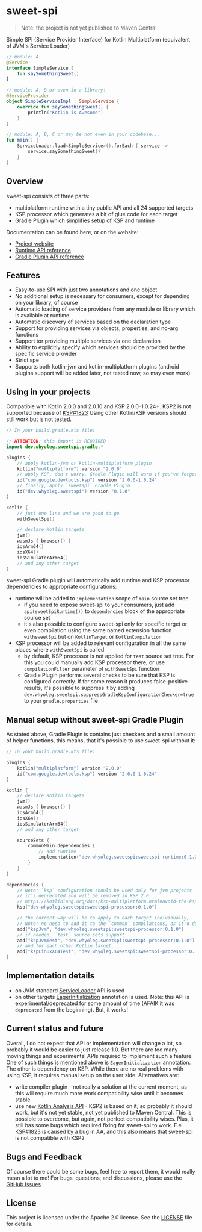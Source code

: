 # sweet-spi

> Note: the project is not yet published to Maven Central

Simple SPI (Service Provider Interface) for Kotlin Multiplatform (equivalent of JVM's Service Loader)

```kotlin
// module: A
@Service
interface SimpleService {
    fun saySomethingSweet()
}

// module: A, B or even in a library!
@ServiceProvider
object SimpleServiceImpl : SimpleService {
    override fun saySomethingSweet() {
        println("Kotlin is Awesome")
    }
}

// module: A, B, C or may be not even in your codebase...
fun main() {
    ServiceLoader.load<SimpleService>().forEach { service ->
        service.saySomethingSweet()
    }
}
```

## Overview

sweet-spi consists of three parts:

* multiplatform runtime with a tiny public API and all 24 supported targets
* KSP processor which generates a bit of glue code for each target
* Gradle Plugin which simplifies setup of KSP and runtime

Documentation can be found here, or on the website:

* [Project website](https://whyoleg.github.io/sweet-spi/)
* [Runtime API reference](https://whyoleg.github.io/sweet-spi/runtime-api/)
* [Gradle Plugin API reference](https://whyoleg.github.io/sweet-spi/gradle-plugin-api/)

## Features

- Easy-to-use SPI with just two annotations and one object
- No additional setup is necessary for consumers, except for depending on your library, of course
- Automatic loading of service providers from any module or library which is available at runtime
- Automatic discovery of services based on the declaration type
- Support for providing services via objects, properties, and no-arg functions
- Support tor providing multiple services via one declaration
- Ability to explicitly specify which services should be provided by the specific service provider
- Strict spe
- Supports both kotlin-jvm and kotlin-multiplatform plugins (android plugins support will be added later, not tested now, so may even work)

## Using in your projects

Compatible with Kotlin 2.0.0 and 2.0.10 and KSP 2.0.0-1.0.24+.
KSP2 is not supported because of [KSP#1823](https://github.com/google/ksp/issues/1823)
Using other Kotlin/KSP versions should still work but is not tested.

```kotlin
// In your build.gradle.kts file:

// ATTENTION: this import is REQUIRED
import dev.whyoleg.sweetspi.gradle.*

plugins {
    // apply kotlin-jvm or kotlin-multiplatform plugin 
    kotlin("multiplatform") version "2.0.0"
    // apply KSP, don't worry, Gradle Plugin will warn if you've forgotten 
    id("com.google.devtools.ksp") version "2.0.0-1.0.24"
    // finally, apply `sweetspi` Gradle Plugin 
    id("dev.whyoleg.sweetspi") version "0.1.0"
}

kotlin {
    // just one line and we are good to go
    withSweetSpi()

    // declare Kotlin targets
    jvm()
    wasmJs { browser() }
    iosArm64()
    iosX64()
    iosSimulatorArm64()
    // and any other target
}
```

sweet-spi Gradle plugin will automatically add runtime and KSP processor dependencies to appropriate configurations:

* runtime will be added to `implementation` scope of `main` source set tree
    * if you need to expose sweet-spi to your consumers, just add `api(sweetSpiRuntime())` to `dependencies` block of the appropriate source
      set
    * it's also possible to configure sweet-spi only for specific target or even compilation using the same named extension function
      `withsweetSpi` but on `KotlinTarget` or `KotlinCompilation`
* KSP processor will be added to relevant configuration in all the same places where `withSweetSpi` is called
    * by default, KSP processor is not applied for `test` source set tree.
      For this you could manually add KSP processor there, or use `compilationFilter` parameter of `withSweetSpi` function
    * Gradle Plugin performs several checks to be sure that KSP is configured correctly.
      If for some reason it produces false-positive results, it's possible to suppress it by adding
      `dev.whyoleg.sweetspi.suppressGradleKspConfigurationChecker=true` to your `gradle.properties` file

## Manual setup without sweet-spi Gradle Plugin

As stated above, Gradle Plugin is contains just checkers and a small amount of helper functions, this means, that it's possible to use
sweet-spi without it:

```kotlin
// In your build.gradle.kts file:

plugins {
    kotlin("multiplatform") version "2.0.0"
    id("com.google.devtools.ksp") version "2.0.0-1.0.24"
}

kotlin {
    // declare Kotlin targets
    jvm()
    wasmJs { browser() }
    iosArm64()
    iosX64()
    iosSimulatorArm64()
    // and any other target

    sourceSets {
        commonMain.dependencies {
            // add runtime
            implementation("dev.whyoleg.sweetspi:sweetspi-runtime:0.1.0")
        }
    }
}

dependencies {
    // Note: `ksp` configuration should be used only for jvm projects
    // it's deprecated and will be removed in KSP 2.0
    // https://kotlinlang.org/docs/ksp-multiplatform.html#avoid-the-ksp-configuration-on-ksp-1-0-1
    ksp("dev.whyoleg.sweetspi:sweetspi-processor:0.1.0")

    // the correct way will be to apply to each target individually, 
    // Note: no need to add it to the `common` compilations, as it'd do nothing there
    add("kspJvm", "dev.whyoleg.sweetspi:sweetspi-processor:0.1.0")
    // if needed, `test` source sets support
    add("kspJvmTest", "dev.whyoleg.sweetspi:sweetspi-processor:0.1.0")
    // and for each other Kotlin target...
    add("kspLinuxX64Test", "dev.whyoleg.sweetspi:sweetspi-processor:0.1.0")
}
```

## Implementation details

* on JVM standard [ServiceLoader](https://docs.oracle.com/javase/8/docs/api/java/util/ServiceLoader.html) API is used
* on other targets [EagerInitialization](https://kotlinlang.org/api/core/kotlin-stdlib/kotlin.native/-eager-initialization/) annotation is
  used.
  Note: this API is experimental/deprecated for some amount of time (AFAIK it was `deprecated` from the beginning). But, it works!

## Current status and future

Overall, I do not expect that API or implementation will change a lot, so probably it would be easier to just release 1.0.
But there are too many moving things and experimental APIs required to implement such a feature.
One of such things is mentioned above is `EagerInitialization` annotation.
The other is dependency on KSP.
While there are no real problems with using KSP, it requires manual setup on the user side.
Alternatives are:

* write compiler plugin – not really a solution at the current moment, as this will require much more work compatibility wise until it
  becomes stable
* use new [Kotlin Analysis API](http://kotl.in/analysis-api) - KSP2 is based on it, so probably it should work, but it's not yet stable, not
  yet published to Maven Central.
  This is possible to overcome, but again, not perfect compatibility wises.
  Plus, it still has some bugs which required fixing for sweet-spi to work.
  F.e [KSP#1823](https://github.com/google/ksp/issues/1823) is caused by a bug in AA, and this also means that sweet-spi is not compatible
  with KSP2

## Bugs and Feedback

Of course there could be some bugs, feel free to report them, it would really mean a lot to me!
For bugs, questions, and discussions, please use the [GitHub Issues](https://github.com/whyoleg/sweet-spi/issues)

## License

This project is licensed under the Apache 2.0 license. See the [LICENSE](LICENSE) file for details.
